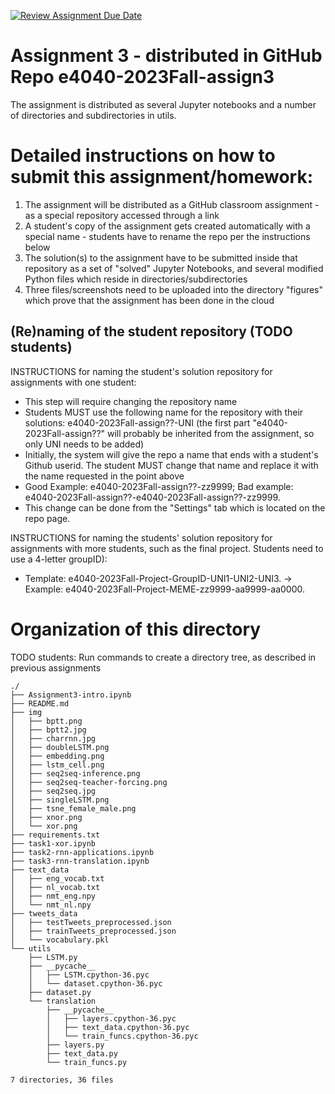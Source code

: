 [![Review Assignment Due Date](https://classroom.github.com/assets/deadline-readme-button-24ddc0f5d75046c5622901739e7c5dd533143b0c8e959d652212380cedb1ea36.svg)](https://classroom.github.com/a/h1Fhp47v)
# Assignment 3  - distributed in GitHub Repo e4040-2023Fall-assign3

The assignment is distributed as several Jupyter notebooks and a number of directories and subdirectories in utils.

# Detailed instructions on how to submit this assignment/homework:

1. The assignment will be distributed as a GitHub classroom assignment - as a special repository accessed through a link
2. A student's copy of the assignment gets created automatically with a special name - students have to rename the repo per the instructions below
3. The solution(s) to the assignment have to be submitted inside that repository as a set of "solved" Jupyter Notebooks, and several modified Python files which reside in directories/subdirectories
4. Three files/screenshots need to be uploaded into the directory "figures" which prove that the assignment has been done in the cloud


## (Re)naming of the student repository (TODO students) 

INSTRUCTIONS for naming the student's solution repository for assignments with one student:
* This step will require changing the repository name
* Students MUST use the following name for the repository with their solutions: e4040-2023Fall-assign??-UNI (the first part "e4040-2023Fall-assign??" will probably be inherited from the assignment, so only UNI needs to be added) 
* Initially, the system will give the repo a name that ends with a  student's Github userid. The student MUST change that name and replace it with the name requested in the point above
* Good Example: e4040-2023Fall-assign??-zz9999;   Bad example: e4040-2023Fall-assign??-e4040-2023Fall-assign??-zz9999.
* This change can be done from the "Settings" tab which is located on the repo page.

INSTRUCTIONS for naming the students' solution repository for assignments with more students, such as the final project. Students need to use a 4-letter groupID): 
* Template: e4040-2023Fall-Project-GroupID-UNI1-UNI2-UNI3. -> Example: e4040-2023Fall-Project-MEME-zz9999-aa9999-aa0000.


# Organization of this directory

TODO students: Run commands to create a directory tree, as described in previous assignments

```   
./
├── Assignment3-intro.ipynb
├── README.md
├── img
│   ├── bptt.png
│   ├── bptt2.jpg
│   ├── charrnn.jpg
│   ├── doubleLSTM.png
│   ├── embedding.png
│   ├── lstm_cell.png
│   ├── seq2seq-inference.png
│   ├── seq2seq-teacher-forcing.png
│   ├── seq2seq.jpg
│   ├── singleLSTM.png
│   ├── tsne_female_male.png
│   ├── xnor.png
│   └── xor.png
├── requirements.txt
├── task1-xor.ipynb
├── task2-rnn-applications.ipynb
├── task3-rnn-translation.ipynb
├── text_data
│   ├── eng_vocab.txt
│   ├── nl_vocab.txt
│   ├── nmt_eng.npy
│   └── nmt_nl.npy
├── tweets_data
│   ├── testTweets_preprocessed.json
│   ├── trainTweets_preprocessed.json
│   └── vocabulary.pkl
└── utils
    ├── LSTM.py
    ├── __pycache__
    │   ├── LSTM.cpython-36.pyc
    │   └── dataset.cpython-36.pyc
    ├── dataset.py
    └── translation
        ├── __pycache__
        │   ├── layers.cpython-36.pyc
        │   ├── text_data.cpython-36.pyc
        │   └── train_funcs.cpython-36.pyc
        ├── layers.py
        ├── text_data.py
        └── train_funcs.py

7 directories, 36 files
```

